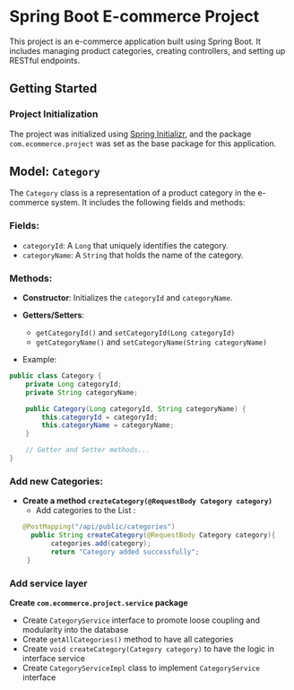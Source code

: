 # Spring Boot E-commerce Project

This project is an e-commerce application built using Spring Boot. It includes managing product categories, creating controllers, and setting up RESTful endpoints.

## Getting Started

### Project Initialization

The project was initialized using [Spring Initializr](https://start.spring.io/), and the package `com.ecommerce.project` was set as the base package for this application.

## Model: `Category`

The `Category` class is a representation of a product category in the e-commerce system. It includes the following fields and methods:

### Fields:
- `categoryId`: A `Long` that uniquely identifies the category.
- `categoryName`: A `String` that holds the name of the category.

### Methods:
- **Constructor**: Initializes the `categoryId` and `categoryName`.
- **Getters/Setters**: 
  - `getCategoryId()` and `setCategoryId(Long categoryId)`
  - `getCategoryName()` and `setCategoryName(String categoryName)`

- Example:
```java
public class Category {
    private Long categoryId;
    private String categoryName;

    public Category(Long categoryId, String categoryName) {
        this.categoryId = categoryId;
        this.categoryName = categoryName;
    }

    // Getter and Setter methods...
}
```

### Add new Categories:
- **Create a method `crezteCategory(@RequestBody Category category)`**
   - Add categories to the List : 
   ```java
   @PostMapping("/api/public/categories")
     public String createCategory(@RequestBody Category category){
          categories.add(category);
          return "Category added successfully";
    }
  ```

### Add service layer
**Create `com.ecommerce.project.service` package**
- Create `CategoryService` interface to promote loose coupling and modularity into the database
- Create `getAllCategories()` method to have all categories
- Create `void createCategory(Category category)` to have the logic in interface service
- Create `CategoryServiceImpl` class to implement `CategoryService` interface 
